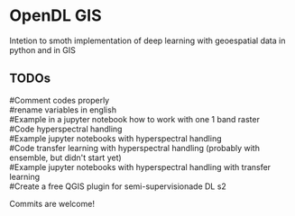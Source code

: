 # OpenDL GIS
Intetion to smoth implementation of deep learning with geoespatial data in python and in GIS

## TODOs
#Comment codes properly  
#rename variables in english  
#Example in a jupyter notebook how to work with one 1 band raster  
#Code hyperspectral handling  
#Example jupyter notebooks with hyperspectral handling  
#Code transfer learning with hyperspectral handling (probably with ensemble, but didn't start yet)  
#Example jupyter notebooks with hyperspectral handling with transfer learning  
#Create a free QGIS plugin for semi-supervisionade DL s2  
    
Commits are welcome!  

